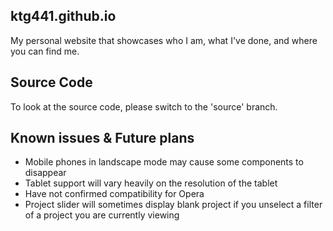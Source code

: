 ## ktg441.github.io
My personal website that showcases who I am, what I've done, and where you can find me.

## Source Code
To look at the source code, please switch to the 'source' branch.

## Known issues & Future plans
- Mobile phones in landscape mode may cause some components to disappear
- Tablet support will vary heavily on the resolution of the tablet
- Have not confirmed compatibility for Opera
- Project slider will sometimes display blank project if you unselect a filter of a project you are currently viewing